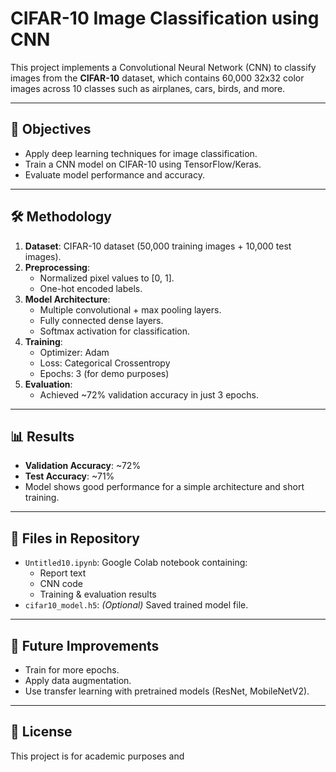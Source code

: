 # CIFAR-10 Image Classification using CNN

This project implements a Convolutional Neural Network (CNN) to classify images from the **CIFAR-10** dataset, which contains 60,000 32x32 color images across 10 classes such as airplanes, cars, birds, and more.

---

## 📌 Objectives
- Apply deep learning techniques for image classification.
- Train a CNN model on CIFAR-10 using TensorFlow/Keras.
- Evaluate model performance and accuracy.

---

## 🛠 Methodology
1. **Dataset**: CIFAR-10 dataset (50,000 training images + 10,000 test images).
2. **Preprocessing**:
   - Normalized pixel values to [0, 1].
   - One-hot encoded labels.
3. **Model Architecture**:
   - Multiple convolutional + max pooling layers.
   - Fully connected dense layers.
   - Softmax activation for classification.
4. **Training**:
   - Optimizer: Adam
   - Loss: Categorical Crossentropy
   - Epochs: 3 (for demo purposes)
5. **Evaluation**:
   - Achieved ~72% validation accuracy in just 3 epochs.

---

## 📊 Results
- **Validation Accuracy**: ~72%
- **Test Accuracy**: ~71%
- Model shows good performance for a simple architecture and short training.

---

## 📂 Files in Repository
- `Untitled10.ipynb`: Google Colab notebook containing:
  - Report text
  - CNN code
  - Training & evaluation results
- `cifar10_model.h5`: *(Optional)* Saved trained model file.

---

## 🚀 Future Improvements
- Train for more epochs.
- Apply data augmentation.
- Use transfer learning with pretrained models (ResNet, MobileNetV2).

---

## 📜 License
This project is for academic purposes and

